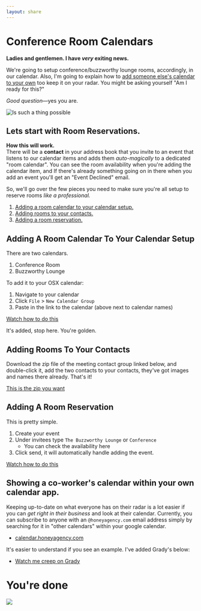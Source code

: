 ```yaml
---
layout: share
---
```


# Conference Room Calendars

__Ladies and gentlemen. I have _very_ exiting news.__

We're going to setup conference/buzzworthy lounge rooms, accordingly, in our calendar. Also, I'm going to explain how to [add someone else's calendar to your own](#showing-a-co-workers-calendar-within-your-own-calendar-app) too keep it on your radar. You might be asking yourself "Am I ready for this?"

_Good question_—yes you are. 

![Is such a thing possible](http://i.imgur.com/FCEYI.gif)

## Lets start with Room Reservations.

__How this will work.__  
There will be a __contact__ in your address book that you invite to an event that listens to our calendar items and adds them _auto-magically_ to a dedicated "room calendar". You can see the room availability when you're adding the calendar item, and If there's already something going on in there when you add an event you'll get an "Event Declined" email.

So, we'll go over the few pieces you need to make sure you're all setup to reserve rooms _like a professional._


1. [Adding a room calendar to your calendar setup.](#adding-a-room-calendar-to-your-calendar-setup)
1. [Adding rooms to your contacts.](#adding-rooms-to-your-contacts)
1. [Adding a room reservation.](#adding-a-room-reservation)


## Adding A Room Calendar To Your Calendar Setup

There are two calendars.

1. Conference Room
2. Buzzworthy Lounge

To add it to your OSX calendar:

1. Navigate to your calendar
2. Click `File` >  `New Calendar Group`
3. Paste in the link to the calendar (above next to calendar names)

[Watch how to do this](http://i.imgur.com/qx5VypG.gifv)

It's added, stop here. You're golden. 


##  Adding Rooms To Your Contacts

Download the zip file of the meeting contact group linked below, and double-click it, add the two contacts to your contacts, they've got images and names there already. That's it!

[This is the zip you want](https://github.com/joshre/joshre.github.io/raw/master/_share/Meetings.zip)


## Adding A Room Reservation

This is pretty simple. 

1. Create your event
2. Under invitees type `The Buzzworthy Lounge` or `Conference` 
    * You can check the availability here
3. Click send, it will automatically handle adding the event. 

[Watch how to do this](http://i.imgur.com/hECGPaw.gifv)

## Showing a co-worker's calendar within your own calendar app. 

Keeping up-to-date on what everyone has on their radar is a lot easier if you can _get right in their business_ and look at their calendar. Currently, you can subscribe to anyone with an `@honeyagency.com` email address simply by searching for it in "other calendars" within your google calendar. 

* [calendar.honeyagency.com](calendar.honeyagency.com)

It's easier to understand if you see an example. I've added Grady's below:

* [Watch me creep on Grady](http://i.imgur.com/T5BuQyi.gifv)


# You're done
![](http://i.imgur.com/uhx9LCH.gif)
